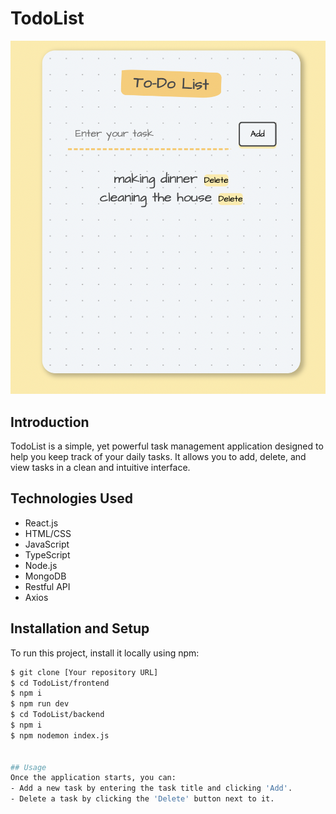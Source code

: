 # TodoList

![TodoList](https://github.com/elit1986/TodoList/blob/main/todo.jpg)


## Introduction
TodoList is a simple, yet powerful task management application designed to help you keep track of your daily tasks. It allows you to add, delete, and view tasks in a clean and intuitive interface.


## Technologies Used
- React.js
- HTML/CSS
- JavaScript
- TypeScript
- Node.js
- MongoDB
- Restful API
- Axios

## Installation and Setup
To run this project, install it locally using npm:

```bash
$ git clone [Your repository URL]
$ cd TodoList/frontend
$ npm i
$ npm run dev
$ cd TodoList/backend
$ npm i
$ npm nodemon index.js


## Usage
Once the application starts, you can:
- Add a new task by entering the task title and clicking 'Add'.
- Delete a task by clicking the 'Delete' button next to it.



